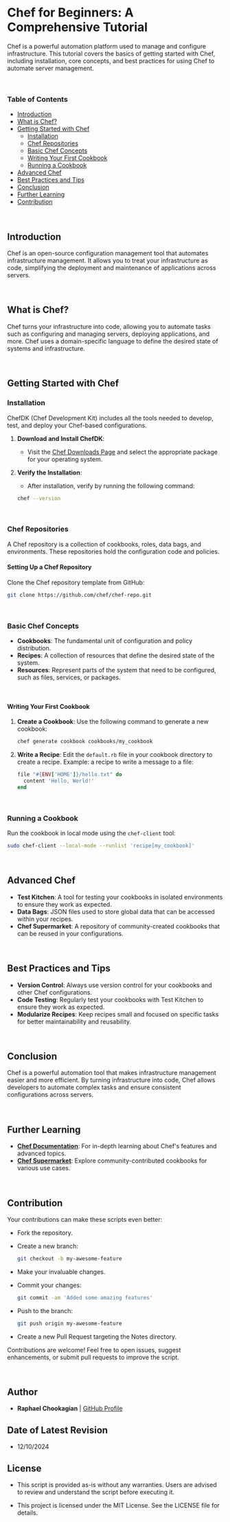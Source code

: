 # Chef for Beginners: A Comprehensive Tutorial

Chef is a powerful automation platform used to manage and configure infrastructure. This tutorial covers the basics of getting started with Chef, including installation, core concepts, and best practices for using Chef to automate server management.

<br>

### **Table of Contents**

- [Introduction](#introduction)
- [What is Chef?](#what-is-chef)
- [Getting Started with Chef](#getting-started-with-chef)
  - [Installation](#installation)
  - [Chef Repositories](#chef-repositories)
  - [Basic Chef Concepts](#basic-chef-concepts)
  - [Writing Your First Cookbook](#writing-your-first-cookbook)
  - [Running a Cookbook](#running-a-cookbook)
- [Advanced Chef](#advanced-chef)
- [Best Practices and Tips](#best-practices-and-tips)
- [Conclusion](#conclusion)
- [Further Learning](#further-learning)
- [Contribution](#contribution)

<br>

## **Introduction**

Chef is an open-source configuration management tool that automates infrastructure management. It allows you to treat your infrastructure as code, simplifying the deployment and maintenance of applications across servers.

<br>

## **What is Chef?**

Chef turns your infrastructure into code, allowing you to automate tasks such as configuring and managing servers, deploying applications, and more. Chef uses a domain-specific language to define the desired state of systems and infrastructure.

<br>

## **Getting Started with Chef**

### **Installation**

ChefDK (Chef Development Kit) includes all the tools needed to develop, test, and deploy your Chef-based configurations.

1. **Download and Install ChefDK**:
   - Visit the [Chef Downloads Page](https://downloads.chef.io/chefdk) and select the appropriate package for your operating system.

2. **Verify the Installation**:
   - After installation, verify by running the following command:

   ```bash
   chef --version
   ```

<br>

### **Chef Repositories**

A Chef repository is a collection of cookbooks, roles, data bags, and environments. These repositories hold the configuration code and policies.

#### **Setting Up a Chef Repository**

Clone the Chef repository template from GitHub:

  ```bash
  git clone https://github.com/chef/chef-repo.git
  ```

<br>

### **Basic Chef Concepts**

- **Cookbooks**: The fundamental unit of configuration and policy distribution.
- **Recipes**: A collection of resources that define the desired state of the system.
- **Resources**: Represent parts of the system that need to be configured, such as files, services, or packages.

<br>

#### **Writing Your First Cookbook**

1. **Create a Cookbook**:
   Use the following command to generate a new cookbook:

   ```bash
   chef generate cookbook cookbooks/my_cookbook
   ```

2. **Write a Recipe**:
   Edit the `default.rb` file in your cookbook directory to create a recipe. Example: a recipe to write a message to a file:

   ```ruby
   file "#{ENV['HOME']}/hello.txt" do
     content 'Hello, World!'
   end
   ```

<br>

### **Running a Cookbook**

Run the cookbook in local mode using the `chef-client` tool:

  ```bash
  sudo chef-client --local-mode --runlist 'recipe[my_cookbook]'
  ```

<br>

## **Advanced Chef**

- **Test Kitchen**: A tool for testing your cookbooks in isolated environments to ensure they work as expected.
- **Data Bags**: JSON files used to store global data that can be accessed within your recipes.
- **Chef Supermarket**: A repository of community-created cookbooks that can be reused in your configurations.

<br>

## **Best Practices and Tips**

- **Version Control**: Always use version control for your cookbooks and other Chef configurations.
- **Code Testing**: Regularly test your cookbooks with Test Kitchen to ensure they work as expected.
- **Modularize Recipes**: Keep recipes small and focused on specific tasks for better maintainability and reusability.

<br>

## **Conclusion**

Chef is a powerful automation tool that makes infrastructure management easier and more efficient. By turning infrastructure into code, Chef allows developers to automate complex tasks and ensure consistent configurations across servers.

<br>

## **Further Learning**

- **[Chef Documentation](https://docs.chef.io)**: For in-depth learning about Chef's features and advanced topics.
- **[Chef Supermarket](https://supermarket.chef.io)**: Explore community-contributed cookbooks for various use cases.

<br>

## **Contribution**

Your contributions can make these scripts even better:

- Fork the repository.

- Create a new branch:

  ```bash
  git checkout -b my-awesome-feature
  ```

- Make your invaluable changes.

- Commit your changes:

  ```bash
  git commit -am 'Added some amazing features'
  ```

- Push to the branch:

  ```bash
  git push origin my-awesome-feature
  ```

- Create a new Pull Request targeting the Notes directory.

Contributions are welcome! Feel free to open issues, suggest enhancements, or submit pull requests to improve the script.

<br>

## **Author**

- **Raphael Chookagian** | [GitHub Profile](https://github.com/cesar-group)

## **Date of Latest Revision**

- 12/10/2024

## **License**

- This script is provided as-is without any warranties. Users are advised to review and understand the script before executing it.

- This project is licensed under the MIT License. See the LICENSE file for details.

